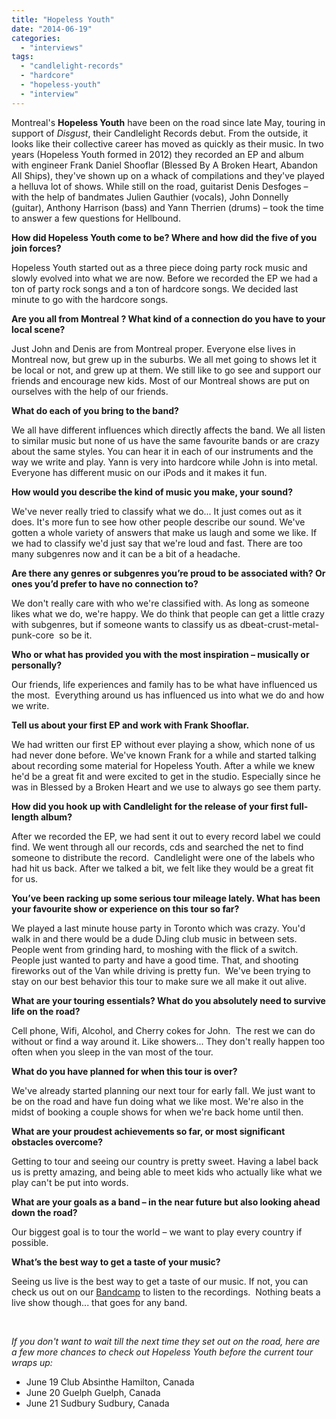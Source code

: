 ```yaml
---
title: "Hopeless Youth"
date: "2014-06-19"
categories: 
  - "interviews"
tags: 
  - "candlelight-records"
  - "hardcore"
  - "hopeless-youth"
  - "interview"
---
```


Montreal's **Hopeless Youth** have been on the road since late May, touring in support of _Disgust_, their Candlelight Records debut. From the outside, it looks like their collective career has moved as quickly as their music. In two years (Hopeless Youth formed in 2012) they recorded an EP and album with engineer Frank Daniel Shooflar (Blessed By A Broken Heart, Abandon All Ships), they've shown up on a whack of compilations and they've played a helluva lot of shows. While still on the road, guitarist Denis Desfoges – with the help of bandmates Julien Gauthier (vocals), John Donnelly (guitar), Anthony Harrison (bass) and Yann Therrien (drums) – took the time to answer a few questions for Hellbound.

**How did Hopeless Youth come to be? Where and how did the five of you join forces?**

Hopeless Youth started out as a three piece doing party rock music and slowly evolved into what we are now. Before we recorded the EP we had a ton of party rock songs and a ton of hardcore songs. We decided last minute to go with the hardcore songs.

**Are you all from Montreal ? What kind of a connection do you have to your local scene?**

Just John and Denis are from Montreal proper. Everyone else lives in Montreal now, but grew up in the suburbs. We all met going to shows let it be local or not, and grew up at them. We still like to go see and support our friends and encourage new kids. Most of our Montreal shows are put on ourselves with the help of our friends. 

**What do each of you bring to the band?**

We all have different influences which directly affects the band. We all listen to similar music but none of us have the same favourite bands or are crazy about the same styles. You can hear it in each of our instruments and the way we write and play. Yann is very into hardcore while John is into metal. Everyone has different music on our iPods and it makes it fun. 

**How would you describe the kind of music you make, your sound?** 

We've never really tried to classify what we do... It just comes out as it does. It's more fun to see how other people describe our sound. We've gotten a whole variety of answers that make us laugh and some we like. If we had to classify we'd just say that we're loud and fast. There are too many subgenres now and it can be a bit of a headache. 

**Are there any genres or subgenres you’re proud to be associated with? Or ones you’d prefer to have no connection to?**

We don't really care with who we're classified with. As long as someone likes what we do, we're happy. We do think that people can get a little crazy with subgenres, but if someone wants to classify us as dbeat-crust-metal-punk-core  so be it.  

**Who or what has provided you with the most inspiration – musically or personally?**

Our friends, life experiences and family has to be what have influenced us the most.  Everything around us has influenced us into what we do and how we write.

**Tell us about your first EP and work with Frank Shooflar.**

We had written our first EP without ever playing a show, which none of us had never done before. We've known Frank for a while and started talking about recording some material for Hopeless Youth. After a while we knew he'd be a great fit and were excited to get in the studio. Especially since he was in Blessed by a Broken Heart and we use to always go see them party.

**How did you hook up with Candlelight for the release of your first full-length album?**

After we recorded the EP, we had sent it out to every record label we could find. We went through all our records, cds and searched the net to find someone to distribute the record.  Candlelight were one of the labels who had hit us back. After we talked a bit, we felt like they would be a great fit for us.

**You’ve been racking up some serious tour mileage lately. What has been your favourite show or experience on this tour so far?**

We played a last minute house party in Toronto which was crazy. You'd walk in and there would be a dude DJing club music in between sets. People went from grinding hard, to moshing with the flick of a switch.  People just wanted to party and have a good time. That, and shooting fireworks out of the Van while driving is pretty fun.  We've been trying to stay on our best behavior this tour to make sure we all make it out alive.

**What are your touring essentials? What do you absolutely need to survive life on the road?**

Cell phone, Wifi, Alcohol, and Cherry cokes for John.  The rest we can do without or find a way around it. Like showers... They don't really happen too often when you sleep in the van most of the tour.

**What do you have planned for when this tour is over?**

We've already started planning our next tour for early fall. We just want to be on the road and have fun doing what we like most. We're also in the midst of booking a couple shows for when we're back home until then.

**What are your proudest achievements so far, or most significant obstacles overcome?**

Getting to tour and seeing our country is pretty sweet. Having a label back us is pretty amazing, and being able to meet kids who actually like what we play can't be put into words. 

**What are your goals as a band – in the near future but also looking ahead down the road?**

Our biggest goal is to tour the world – we want to play every country if possible.  

**What’s the best way to get a taste of your music?**

Seeing us live is the best way to get a taste of our music. If not, you can check us out on our [Bandcamp](http://hopelessyouth.bandcamp.com/) to listen to the recordings.  Nothing beats a live show though... that goes for any band. 

 

_If you don't want to wait till the next time they set out on the road, here are a few more chances to check out Hopeless Youth before the current tour wraps up:_

- June 19 Club Absinthe Hamilton, Canada
- June 20 Guelph Guelph, Canada
- June 21 Sudbury Sudbury, Canada
